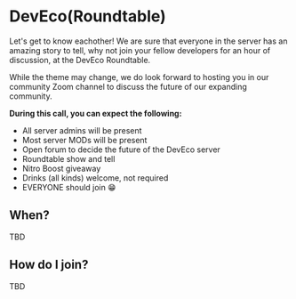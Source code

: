 # DevEco(Roundtable)

Let's get to know eachother! We are sure that everyone in the server has an amazing story to tell, why not join your fellow developers for an hour of discussion, at the DevEco Roundtable.

While the theme may change, we do look forward to hosting you in our community Zoom channel to discuss the future of our expanding community.

**During this call, you can expect the following:**
- All server admins will be present
- Most server MODs will be present
- Open forum to decide the future of the DevEco server
- Roundtable show and tell
- Nitro Boost giveaway
- Drinks (all kinds) welcome, not required
- EVERYONE should join 😁

## When?

TBD

## How do I join?

TBD
